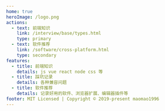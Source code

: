 ```yaml
---
home: true
heroImage: /logo.png
actions:
  - text: 前端知识
    link: /interview/base/types.html
    type: primary
  - text: 软件推荐
    link: /software/cross-platform.html
    type: secondary
features:
  - title: 前端知识
    details: js vue react node css 等
  - title: 踩坑记录
    details: 各种兼容问题
  - title: 软件推荐
    details: 记录好用的软件、浏览器扩展、编辑器插件等
footer: MIT Licensed | Copyright © 2019-present maomao1996
---
```

